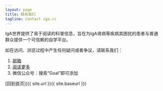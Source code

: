 ```yaml
---
layout: page
title: 联系我们
tagline: Contact iga.cc
---
```


IgA世界提供了易于阅读的科普信息，旨在为IgA肾病等疾病其困扰的患者与普通群众提供一个可信赖的自学平台。

如在访问、浏览过程中产生任何疑问或者争议，请联系我们：
1. [邮箱](mailto://contact@iga.cc)
2. [阅读更多](http://www.mayoclinic.org/diseases-conditions/iga-nephropathy/home/ovc-20199316)
3. 微信公众号：搜索“Goal”即可添加

[回到首页]({{ site.url }}{{ site.baseurl }})
